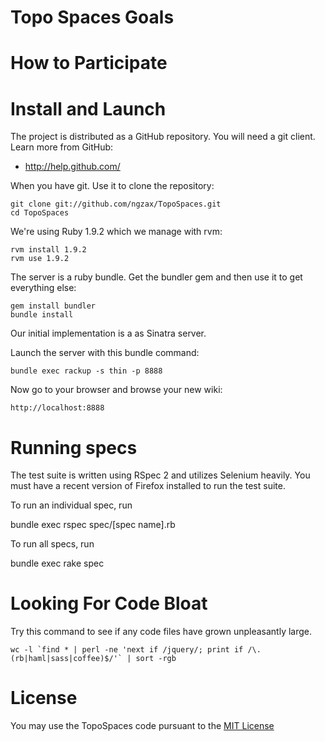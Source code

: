 Topo Spaces Goals
=============================


How to Participate
==================


Install and Launch
==================

The project is distributed as a GitHub repository. You will need a git client. Learn more from GitHub:

* http://help.github.com/

When you have git. Use it to clone the repository:

	git clone git://github.com/ngzax/TopoSpaces.git
	cd TopoSpaces

We're using Ruby 1.9.2 which we manage with rvm:

	rvm install 1.9.2
	rvm use 1.9.2

The server is a ruby bundle. Get the bundler gem and then use it to get everything else:

	gem install bundler
	bundle install

Our initial implementation is a as Sinatra server.

Launch the server with this bundle command:

	bundle exec rackup -s thin -p 8888

Now go to your browser and browse your new wiki:

	http://localhost:8888

Running specs
=============

The test suite is written using RSpec 2 and utilizes Selenium heavily. You must have a recent version of Firefox installed to run the test suite.

To run an individual spec, run

  bundle exec rspec spec/[spec name].rb

To run all specs, run

  bundle exec rake spec

Looking For Code Bloat
======================

Try this command to see if any code files have grown unpleasantly large.

	wc -l `find * | perl -ne 'next if /jquery/; print if /\.(rb|haml|sass|coffee)$/'` | sort -rgb

License
=======

You may use the TopoSpaces code pursuant to the [MIT License](https://github.com/ngzax/TopoSpaces/blob/master/mit-license.txt)

